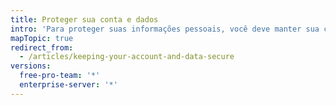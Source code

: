 ```yaml
---
title: Proteger sua conta e dados
intro: 'Para proteger suas informações pessoais, você deve manter sua conta {% data variables.product.product_name %} e quaisquer dados associados a ela seguros.'
mapTopic: true
redirect_from:
  - /articles/keeping-your-account-and-data-secure
versions:
  free-pro-team: '*'
  enterprise-server: '*'
---
```


